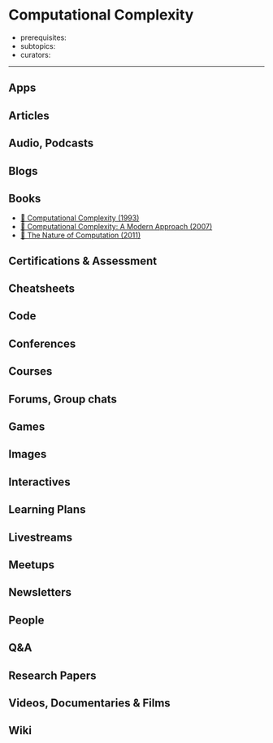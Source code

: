 # Computational Complexity
- prerequisites:
- subtopics:
- curators:

------

## Apps


## Articles

## Audio, Podcasts

## Blogs

## Books

- [📕 Computational Complexity (1993)](https://www.goodreads.com/book/show/138562.Computational_Complexity)
- [📖 Computational Complexity: A Modern Approach (2007)](http://theory.cs.princeton.edu/complexity/book.pdf)
- [📕 The Nature of Computation (2011)](https://www.goodreads.com/book/show/3043127-the-nature-of-computation)

## Certifications & Assessment

## Cheatsheets

## Code

## Conferences

## Courses

## Forums, Group chats

## Games

## Images

## Interactives

## Learning Plans

## Livestreams

## Meetups

## Newsletters

## People

## Q&A

## Research Papers

## Videos, Documentaries & Films

## Wiki
